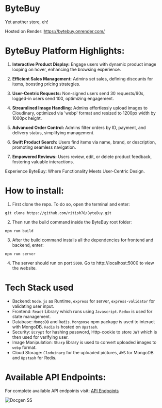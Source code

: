 # ByteBuy
Yet another store, eh!

Hosted on Render: https://bytebuy.onrender.com/

# ByteBuy Platform Highlights:

1. **Interactive Product Display:** Engage users with dynamic product image looping on hover, enhancing the browsing experience.

2. **Efficient Sales Management:** Admins set sales, defining discounts for items, boosting pricing strategies.

3. **User-Centric Requests:** Non-signed users send 30 requests/60s, logged-in users send 100, optimizing engagement.

4. **Streamlined Image Handling:** Admins effortlessly upload images to Cloudinary, optimized via 'webp' format and resized to 1200px width by 1000px height.

5. **Advanced Order Control:** Admins filter orders by ID, payment, and delivery status, simplifying management.

6. **Swift Product Search:** Users find items via name, brand, or description, promoting seamless navigation.

7. **Empowered Reviews:** Users review, edit, or delete product feedback, fostering valuable interactions.

Experience ByteBuy: Where Functionality Meets User-Centric Design.

 # How to install:
1. First clone the repo. To do so, open the terminal and enter:
```
git clone https://github.com/ritish78/ByteBuy.git
```
2. Then run the build command inside the ByteBuy root folder:
```
npm run build
```
3. After the build command installs all the dependencies for frontend and backend, enter:
```
npm run server
```
4. The server should run on port `5000`. Go to http://localhost:5000 to view the website.

# Tech Stack used
* Backend: `Node.js` as Runtime, `express` for server, `express-validator` for validating user input.
* Frontend: `React` Library which runs using `Javascript`. `Redux` is used for state management.
* Database: `MongoDB` and `Redis`. `Mongoose` npm package is used to interact with MongoDB. `Redis` is hosted on `Upstash`. 
* Security: `Bcrypt` for hashing password, Http-cookie to store `JWT` which is then used for verifying user.
* Image Manipulation: `Sharp` library is used to convert uploaded images to `webp` format.
* Cloud Storage: `Cloduinary` for the uploaded pictures, `AWS` for MongoDB and `Upstash` for Redis.

# Available API Endpoints:
For complete available API endpoints visit: [API Endpoints](https://brilliant-otter-4ed69e.netlify.app/)

![Docgen SS](https://github.com/ritish78/ByteBuy/assets/36816476/995ce9ad-733b-4ebc-808a-0693ac62dfdd)
